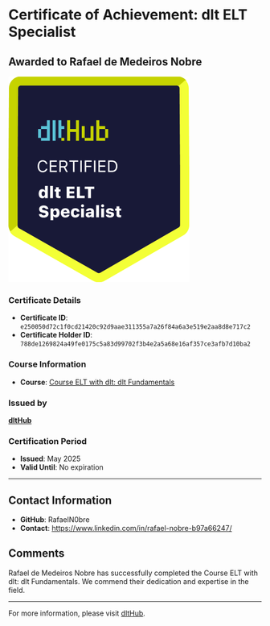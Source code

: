 
# Certificate of Achievement: dlt ELT Specialist

## Awarded to **Rafael de Medeiros Nobre**

![Course Image](../badges/dlt_ELT_specialist.png)

### Certificate Details
- **Certificate ID**: `e250050d72c1f0cd21420c92d9aae311355a7a26f84a6a3e519e2aa8d8e717c2`
- **Certificate Holder ID**: `788de1269824a49fe0175c5a83d99702f3b4e2a5a68e16af357ce3afb7d10ba2`

### Course Information
- **Course**: [Course ELT with dlt: dlt Fundamentals](https://github.com/dlt-hub/dlthub-education/tree/main/courses/dlt_fundamentals_dec_2024)

### Issued by
[**dltHub**](https://dlthub.com/) 

### Certification Period
- **Issued**: May 2025
- **Valid Until**: No expiration

---

## Contact Information
- **GitHub**: RafaelN0bre
- **Contact**: https://www.linkedin.com/in/rafael-nobre-b97a66247/

## Comments
Rafael de Medeiros Nobre has successfully completed the Course ELT with dlt: dlt Fundamentals. We commend their dedication and expertise in the field.

---

For more information, please visit [dltHub](https://dlthub.com/).
    